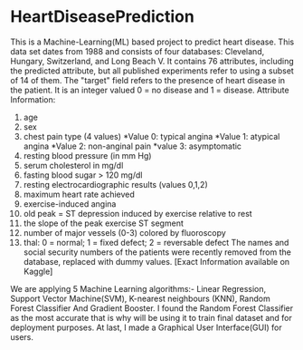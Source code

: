 # HeartDiseasePrediction
This is a Machine-Learning(ML) based project to predict heart disease.
This data set dates from 1988 and consists of four databases: Cleveland, Hungary, Switzerland, and Long Beach V. It contains 76 attributes, including the predicted attribute, but all published experiments refer to using a subset of 14 of them. The "target" field refers to the presence of heart disease in the patient. It is an integer valued 0 = no disease and 1 = disease.
Attribute Information:
1. age
2. sex
3. chest pain type (4 values)
   *Value 0: typical angina
   *Value 1: atypical angina
   *Value 2: non-anginal pain
   *value 3: asymptomatic
4. resting blood pressure (in mm Hg)
5. serum cholesterol in mg/dl
6. fasting blood sugar > 120 mg/dl
7. resting electrocardiographic results (values 0,1,2)
8. maximum heart rate achieved
9. exercise-induced angina
10. old peak = ST depression induced by exercise relative to rest
11. the slope of the peak exercise ST segment
12. number of major vessels (0-3) colored by fluoroscopy
13. thal: 0 = normal; 1 = fixed defect; 2 = reversable defect
The names and social security numbers of the patients were recently removed from the database, replaced with dummy values. [Exact Information available on Kaggle]




We are applying 5 Machine Learning algorithms:- Linear Regression, Support Vector Machine(SVM), K-nearest neighbours (KNN), Random Forest Classifier And Gradient Booster. I found the Random Forest Classifier as the most accurate that is why will be using it to train final dataset and for deployment purposes.
At last, I made a Graphical User Interface(GUI) for users.
